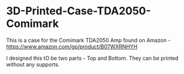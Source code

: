 # 3D-Printed-Case-TDA2050-Comimark
 This is a case for the Comimark TDA2050 Amp found on Amazon - https://www.amazon.com/gp/product/B07WXRNHYH

I designed this tO be two parts - Top and Bottom.  They can be printed without any supports.
